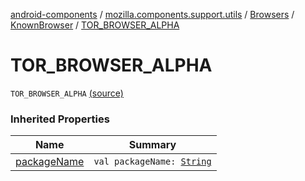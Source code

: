 [android-components](../../../index.md) / [mozilla.components.support.utils](../../index.md) / [Browsers](../index.md) / [KnownBrowser](index.md) / [TOR_BROWSER_ALPHA](./-t-o-r_-b-r-o-w-s-e-r_-a-l-p-h-a.md)

# TOR_BROWSER_ALPHA

`TOR_BROWSER_ALPHA` [(source)](https://github.com/mozilla-mobile/android-components/blob/master/components/support/utils/src/main/java/mozilla/components/support/utils/Browsers.kt#L75)

### Inherited Properties

| Name | Summary |
|---|---|
| [packageName](package-name.md) | `val packageName: `[`String`](https://kotlinlang.org/api/latest/jvm/stdlib/kotlin/-string/index.html) |

